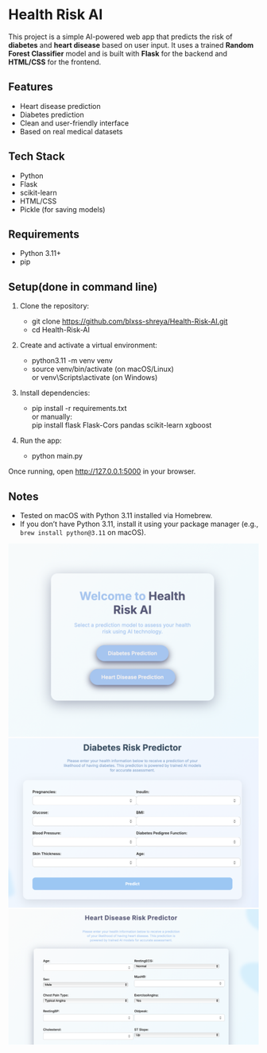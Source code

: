 # Health Risk AI

This project is a simple AI-powered web app that predicts the risk of **diabetes** and **heart disease** based on user input. It uses a trained **Random Forest Classifier** model and is built with **Flask** for the backend and **HTML/CSS** for the frontend.

## Features

- Heart disease prediction
- Diabetes prediction
- Clean and user-friendly interface
- Based on real medical datasets

## Tech Stack

- Python
- Flask
- scikit-learn
- HTML/CSS
- Pickle (for saving models)

## Requirements

- Python 3.11+
- pip

## Setup(done in command line)

1. Clone the repository:
   - git clone https://github.com/blxss-shreya/Health-Risk-AI.git
   - cd Health-Risk-AI

2. Create and activate a virtual environment:
   - python3.11 -m venv venv
   - source venv/bin/activate (on macOS/Linux)  
     or venv\Scripts\activate (on Windows)

3. Install dependencies:
   - pip install -r requirements.txt  
     or manually:  
     pip install flask Flask-Cors pandas scikit-learn xgboost

4. Run the app:
   - python main.py

Once running, open http://127.0.0.1:5000 in your browser.

## Notes

- Tested on macOS with Python 3.11 installed via Homebrew.
- If you don’t have Python 3.11, install it using your package manager (e.g., `brew install python@3.11` on macOS).

![Heart Disease Prediction](images/screenshot_1.png)
![Diabetes Prediction](images/screenshot_2.png)
![Sample Model Output](images/screenshot_3.png)



